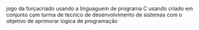 jogo da forçacriado usando a linguaguem de programa C usando criado em conjunto com turma de tecnico de desenvolvimento de sistemas com o objetivo de aprimorar logica de programação
